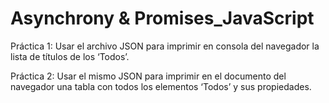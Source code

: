 # Asynchrony & Promises_JavaScript


Práctica 1:
 Usar el archivo JSON para imprimir en consola del navegador la lista de títulos de los ‘Todos’.

Práctica 2:
 Usar el mismo JSON para imprimir en el documento del navegador una tabla con todos los elementos ‘Todos’ y sus propiedades.
